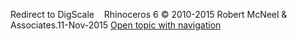 ---
---

Redirect to DigScale&#160;
&#160;
Rhinoceros 6 © 2010-2015 Robert McNeel &amp; Associates.11-Nov-2015
 [Open topic with navigation](digscale.html) 

